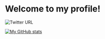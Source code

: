# Welcome to my profile!

![Twitter URL](https://img.shields.io/twitter/url?style=social&url=https%3A%2F%2Ftwitter.com%2FBrotatoBoi)



[![My GitHub stats](https://github-readme-stats.vercel.app/api?username=brotatoboi)](https://github.com/anuraghazra/github-readme-stats)

